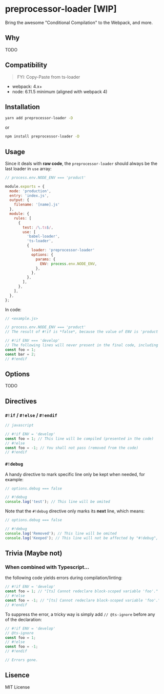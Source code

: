 # preprocessor-loader [WIP]

Bring the awesome "Conditional Compilation" to the Webpack, and more.

## Why

TODO

## Compatibility
> FYI: Copy-Paste from ts-loader

- webpack: 4.x+
- node: 6.11.5 minimum (aligned with webpack 4)

## Installation

``` bash
yarn add preprocessor-loader -D
```

or

``` bash
npm install preprocessor-loader -D
```

## Usage

Since it deals with **raw code**, the `preprocessor-loader` should always be the last loader in `use` array:

``` javascript
// process.env.NODE_ENV === 'product'

module.exports = {
  mode: 'production',
  entry: 'index.js',
  output: {
    filename: '[name].js'
  },
  module: {
    rules: [
      {
        test: /\.ts$/,
        use: [
          'babel-loader',
          'ts-loader',
          {
            loader: 'preprocessor-loader'
            options: {
              params: {
                ENV: process.env.NODE_ENV,
              },
            },
          },
        ],
      },
    ],
  },
};
```

In code:

``` javascript
// <example.js>

// process.env.NODE_ENV === 'product'
// The result of #!if is *false*, because the value of ENV is 'product'

// #!if ENV === 'develop'
// The following lines will never present in the final code, including this line:
const foo = 1;
const bar = 2;
// #!endif
```

## Options

TODO

## Directives

### `#!if` / `#!else` / `#!endif`

``` javascript
// javascript

// #!if ENV = 'develop'
const foo = 1; // This line will be compiled (presented in the code)
// #!else
const foo = -1; // You shall not pass (removed from the code)
// #!endif

```

### `#!debug`

A handy directive to mark specific line only be kept when needed, for example:

``` javascript
// options.debug === false

// #!debug
console.log('test'); // This line will be omited
```

Note that the `#!debug` directive only marks its **next** line, which means:

``` javascript
// options.debug === false

// #!debug
console.log('Removed'); // This line will be omited
console.log('Keeped'); // This line will not be affected by "#!debug", hence it will never be removed
```

## Trivia (Maybe not)

### When combined with Typescript...

the following code yields errors during compilation/linting:

``` javascript
// #!if ENV = 'develop'
const foo = 1; // "[ts] Cannot redeclare block-scoped variable 'foo'."
// #!else
const foo = -1; // "[ts] Cannot redeclare block-scoped variable 'foo'."
// #!endif
```

To suppress the error, a tricky way is simply add `// @ts-ignore` before any of the declaration:

``` javascript
// #!if ENV = 'develop'
// @ts-ignore
const foo = 1;
// #!else
const foo = -1;
// #!endif

// Errors gone.
```

## Lisence

MIT License
